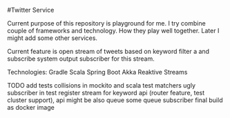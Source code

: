 #Twitter Service

Current purpose of this repository is playground for me. I try combine couple of frameworks and technology. How they play well together. Later I might add some other services.

Current feature is open stream of tweets based on keyword filter a and subscribe system output subscriber for this stream.

Technologies:
Gradle
Scala
Spring Boot
Akka
Reaktive Streams


TODO
add tests
  collisions in mockito and scala test matchers
  ugly subscriber in test
register stream for keyword api (router feature, test cluster support), api might be also queue
some queue subscriber
final build as docker image
